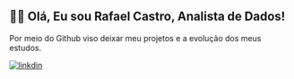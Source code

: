 ## 👨‍💻 Olá, Eu sou Rafael Castro, Analista de Dados!

Por meio do Github viso deixar meu projetos e a evolução dos meus estudos.

[![linkdin](https://img.shields.io/badge/LinkedIn-0077B5?style=for-the-badge&logo=linkedin&logoColor=white)](www.linkedin.com/in/rafaelsantos88)








